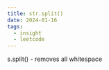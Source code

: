 ```yaml
---
title: str.split()
date: 2024-01-16
tags:
  - insight
  - leetcode
---
```

s.split() - removes all whitespace